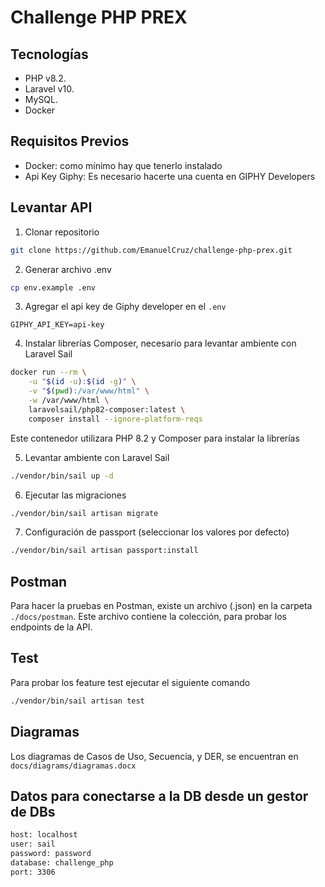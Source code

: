 # Challenge PHP PREX

## Tecnologías

- PHP v8.2.
- Laravel v10.
- MySQL.
- Docker

## Requisitos Previos

- Docker: como mínimo hay que tenerlo instalado
- Api Key Giphy: Es necesario hacerte una cuenta en GIPHY Developers

## Levantar API

1. Clonar repositorio

```bash
git clone https://github.com/EmanuelCruz/challenge-php-prex.git
```

2. Generar archivo .env

```bash
cp env.example .env
```

3. Agregar el api key de Giphy developer en el `.env`

```env
GIPHY_API_KEY=api-key
```

4. Instalar librerías Composer, necesario para levantar ambiente con Laravel Sail

```bash
docker run --rm \
    -u "$(id -u):$(id -g)" \
    -v "$(pwd):/var/www/html" \
    -w /var/www/html \
    laravelsail/php82-composer:latest \
    composer install --ignore-platform-reqs
```
Este contenedor utilizara PHP 8.2 y Composer para instalar la librerías

5. Levantar ambiente con Laravel Sail

```bash
./vendor/bin/sail up -d
```

6. Ejecutar las migraciones

```bash
./vendor/bin/sail artisan migrate
```

7. Configuración de passport (seleccionar los valores por defecto)

```bash
./vendor/bin/sail artisan passport:install
```

## Postman

Para hacer la pruebas en Postman, existe un archivo (.json) en la carpeta `./docs/postman`. Este archivo contiene la colección, para probar los endpoints de la API.

## Test

Para probar los feature test ejecutar el siguiente comando

```bash
./vendor/bin/sail artisan test
```

## Diagramas

Los diagramas de Casos de Uso, Secuencia, y DER, se encuentran en `docs/diagrams/diagramas.docx`

## Datos para conectarse a la DB desde un gestor de DBs

```bash
host: localhost
user: sail
password: password
database: challenge_php
port: 3306
```